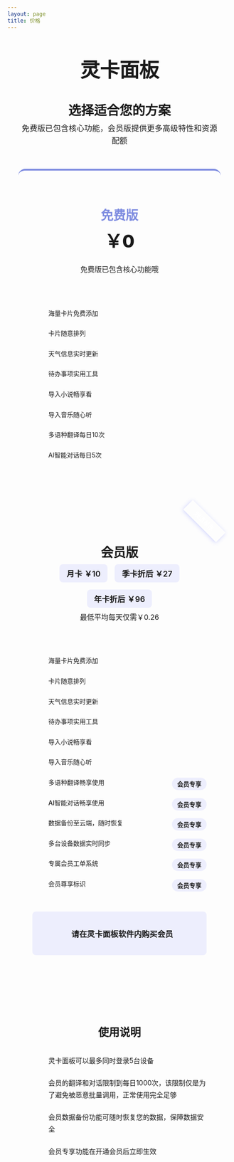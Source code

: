 ```yaml
---
layout: page
title: 价格
---
```


<div class="pricing-container">
    <div class="header">
        <h1 class="software-title">灵卡面板</h1>
        <h2>选择适合您的方案</h2>
        <p>免费版已包含核心功能，会员版提供更多高级特性和资源配额</p>
    </div>
    <div class="plans-comparison">
        <!-- 免费方案 -->
        <div class="plan-card free-plan">
            <div class="plan-header">
                <h3 class="plan-name">免费版</h3>
                <div class="price-tag">￥0</div>
                <p class="price-description">免费版已包含核心功能哦</p>
            </div>
            <div class="features-list">
                <div class="feature-item">
                    <i class="fas fa-check-circle"></i>
                    <span>海量卡片免费添加</span>
                </div>
                <div class="feature-item">
                    <i class="fas fa-check-circle"></i>
                    <span>卡片随意排列</span>
                </div>
                <div class="feature-item">
                    <i class="fas fa-check-circle"></i>
                    <span>天气信息实时更新</span>
                </div>
                <div class="feature-item">
                    <i class="fas fa-check-circle"></i>
                    <span>待办事项实用工具</span>
                </div>
                <div class="feature-item">
                    <i class="fas fa-check-circle"></i>
                    <span>导入小说畅享看</span>
                </div>
                <div class="feature-item">
                    <i class="fas fa-check-circle"></i>
                    <span>导入音乐随心听</span>
                </div>
                <div class="feature-item">
                    <i class="fas fa-check-circle"></i>
                    <span>多语种翻译每日10次</span>
                </div>
                <div class="feature-item">
                    <i class="fas fa-check-circle"></i>
                    <span>AI智能对话每日5次</span>
                </div>
            </div>
        </div>
        <!-- 会员方案 -->
        <div class="plan-card premium-plan">
            <div class="premium-badge">超值推荐</div>
            <div class="plan-header">
                <h3 class="plan-name">会员版</h3>
                <div class="price-options">
                    <div class="price-option">月卡 ￥10</div>
                    <div class="price-option">季卡折后 ￥27</div>
                    <div class="price-option">年卡折后 ￥96</div>
                </div>
                <p class="price-description">最低平均每天仅需￥0.26</p>
            </div>
            <div class="features-list">
                <div class="feature-item">
                    <i class="fas fa-check-circle"></i>
                    <span>海量卡片免费添加</span>
                </div>
                <div class="feature-item">
                    <i class="fas fa-check-circle"></i>
                    <span>卡片随意排列</span>
                </div>
                <div class="feature-item">
                    <i class="fas fa-check-circle"></i>
                    <span>天气信息实时更新</span>
                </div>
                <div class="feature-item">
                    <i class="fas fa-check-circle"></i>
                    <span>待办事项实用工具</span>
                </div>
                <div class="feature-item">
                    <i class="fas fa-check-circle"></i>
                    <span>导入小说畅享看</span>
                </div>
                <div class="feature-item">
                    <i class="fas fa-check-circle"></i>
                    <span>导入音乐随心听</span>
                </div>
                <div class="feature-item premium-feature">
                    <i class="fas fa-star"></i>
                    <span>多语种翻译畅享使用</span>
                    <span class="feature-tag">会员专享</span>
                </div>
                <div class="feature-item premium-feature">
                    <i class="fas fa-star"></i>
                    <span>AI智能对话畅享使用</span>
                    <span class="feature-tag">会员专享</span>
                </div>
                <div class="feature-item premium-feature">
                    <i class="fas fa-star"></i>
                    <span>数据备份至云端，随时恢复</span>
                    <span class="feature-tag">会员专享</span>
                </div>
                <div class="feature-item premium-feature">
                    <i class="fas fa-star"></i>
                    <span>多台设备数据实时同步</span>
                    <span class="feature-tag">会员专享</span>
                </div>
                <div class="feature-item premium-feature">
                    <i class="fas fa-star"></i>
                    <span>专属会员工单系统</span>
                    <span class="feature-tag">会员专享</span>
                </div>
                <div class="feature-item premium-feature">
                    <i class="fas fa-star"></i>
                    <span>会员尊享标识</span>
                    <span class="feature-tag">会员专享</span>
                </div>
            </div>
            <div class="purchase-hint">
                <i class="fas fa-shopping-cart"></i>
                <p>请在灵卡面板软件内购买会员</p>
            </div>
        </div>
    </div>
    <div class="notes-section">
        <h3>使用说明</h3>
        <div class="notes-content">
            <div class="note-item">
                <i class="fas fa-info-circle"></i>
                <span>灵卡面板可以最多同时登录5台设备</span>
            </div>
            <div class="note-item">
                <i class="fas fa-info-circle"></i>
                <span>会员的翻译和对话限制到每日1000次，该限制仅是为了避免被恶意批量调用，正常使用完全足够</span>
            </div>
            <div class="note-item">
                <i class="fas fa-info-circle"></i>
                <span>会员数据备份功能可随时恢复您的数据，保障数据安全</span>
            </div>
            <div class="note-item">
                <i class="fas fa-info-circle"></i>
                <span>会员专享功能在开通会员后立即生效</span>
            </div>
        </div>
    </div>
</div>

<style>
    /* 基础样式 - 同时适配浅色和深色模式 */
    .pricing-container {
        max-width: 1200px;
        margin: 2rem auto;
        padding: 0 1.5rem;
        font-family: -apple-system, BlinkMacSystemFont, 'Segoe UI', Roboto, Oxygen,
            Ubuntu, Cantarell, 'Open Sans', 'Helvetica Neue', sans-serif;
    }

    /* 软件标题样式 */
    .software-title {
        font-size: 2.8rem;
        font-weight: 700;
        color: var(--vp-c-text-1);
        margin-bottom: 0.5rem;
        letter-spacing: -0.5px;
        line-height: 1.2;
        text-align: center;
    }

    .header {
        text-align: center;
        margin-bottom: 3rem;
    }

    .header h2 {
        font-size: 1.8rem;
        font-weight: 600;
        color: var(--vp-c-text-1);
        margin-bottom: 0.5rem;
    }

    .header p {
        font-size: 1.1rem;
        color: var(--vp-c-text-2);
        max-width: 600px;
        margin: 0 auto;
        line-height: 1.6;
    }

    .plans-comparison {
        display: flex;
        gap: 2rem;
        margin-bottom: 3rem;
        flex-wrap: wrap;
        justify-content: center;
    }

    .plan-card {
        background: var(--vp-c-bg-soft);
        border-radius: 16px;
        padding: 2.5rem 2rem;
        border: 1px solid var(--vp-c-divider);
        box-shadow: var(--vp-shadow-1);
        transition: all 0.3s ease;
        flex: 1;
        min-width: 300px;
        max-width: 500px;
        display: flex;
        flex-direction: column;
        position: relative;
    }

    .plan-card:hover {
        transform: translateY(-5px);
        box-shadow: var(--vp-shadow-2);
    }

    .free-plan {
        border-top: 4px solid #7e8ce0;
    }

    .premium-plan {
        border-top: 4px solid var(--vp-c-brand);
    }

    .premium-badge {
        position: absolute;
        top: 15px;
        right: -15px;
        background: var(--vp-c-brand);
        color: white;
        padding: 5px 25px;
        transform: rotate(45deg);
        font-size: 0.85rem;
        font-weight: 600;
        text-align: center;
        box-shadow: 0 2px 10px rgba(100, 108, 255, 0.3);
    }

    .plan-header {
        margin-bottom: 1.5rem;
        text-align: center;
    }

    .plan-name {
        font-size: 1.75rem;
        font-weight: 700;
        margin-bottom: 0.5rem;
    }

    .free-plan .plan-name {
        color: #7e8ce0;
    }

    .premium-plan .plan-name {
        color: var(--vp-c-brand);
    }

    .price-tag {
        font-size: 2.5rem;
        font-weight: 800;
        margin-bottom: 1.5rem;
    }

    .price-options {
        display: flex;
        justify-content: center;
        gap: 1rem;
        margin-bottom: 0.5rem;
        flex-wrap: wrap;
    }

    .price-option {
        background: rgba(100, 108, 255, 0.1);
        padding: 0.5rem 1rem;
        border-radius: 8px;
        font-weight: 600;
        color: var(--vp-c-brand);
        font-size: 1.1rem;
    }

    .price-description {
        color: var(--vp-c-text-2);
        font-size: 1rem;
        margin-top: 0.5rem;
    }

    .features-list {
        margin: 1.5rem 0;
        flex-grow: 1;
    }

    .feature-item {
        padding: 0.8rem 0;
        display: flex;
        align-items: flex-start;
        gap: 12px;
        border-bottom: 1px solid var(--vp-c-divider);
        position: relative;
    }

    .feature-item:last-child {
        border-bottom: none;
    }

    .feature-item i {
        min-width: 24px;
        text-align: center;
        margin-top: 3px;
    }

    .feature-item i.fa-check-circle {
        color: var(--vp-c-brand);
    }

    /*.free-plan .feature-item i.fa-check-circle {*/
    /*    color: #7e8ce0;*/
    /*}*/

    .feature-item i.fa-star {
        color: #ffc107;
    }

    .feature-tag {
        background: rgba(100, 108, 255, 0.1);
        color: var(--vp-c-brand);
        padding: 0.25rem 0.75rem;
        border-radius: 20px;
        font-size: 0.85rem;
        font-weight: 600;
        margin-left: 8px;
        position: absolute;
        right: 0;
    }

    .premium-feature {
        color: var(--vp-c-brand);
        font-weight: 500;
    }

    .purchase-hint {
        background: rgba(100, 108, 255, 0.1);
        padding: 1.2rem;
        border-radius: 8px;
        margin-top: 1rem;
        text-align: center;
        display: flex;
        align-items: center;
        justify-content: center;
        gap: 12px;
        font-weight: 600;
        color: var(--vp-c-brand);
        font-size: 1.1rem;
        border-left: 4px solid var(--vp-c-brand);
    }

    .purchase-hint i {
        font-size: 1.3rem;
    }

    .notes-section {
        background: var(--vp-c-bg-soft);
        border-radius: 12px;
        padding: 2rem;
        max-width: 800px;
        margin: 0 auto;
        border: 1px solid var(--vp-c-divider);
    }

    .notes-section h3 {
        font-size: 1.5rem;
        margin-bottom: 1.5rem;
        color: var(--vp-c-text-1);
        text-align: center;
    }

    .notes-content {
        font-size: 0.95rem;
        color: var(--vp-c-text-2);
        line-height: 1.8;
    }

    .note-item {
        padding: 0.7rem 0;
        display: flex;
        align-items: flex-start;
        gap: 12px;
    }

    .note-item i {
        color: var(--vp-c-brand);
        min-width: 24px;
        text-align: center;
        margin-top: 4px;
    }

    /* 响应式设计 */
    @media (max-width: 768px) {
        .plans-comparison {
            flex-direction: column;
            align-items: center;
        }

        .plan-card {
            width: 100%;
            max-width: 100%;
        }

        .software-title {
            font-size: 2.2rem;
        }

        .header h2 {
            font-size: 1.5rem;
        }

        .premium-badge {
            right: -20px;
            font-size: 0.75rem;
            padding: 4px 20px;
        }
    }

    /* 深色模式调整 */
    .dark .plan-card {
        box-shadow: var(--vp-shadow-2);
    }

    .dark .purchase-hint {
        background: rgba(100, 108, 255, 0.15);
    }

    .dark .feature-tag {
        background: rgba(100, 108, 255, 0.2);
    }
</style>